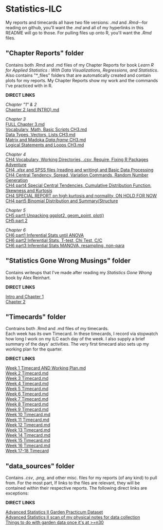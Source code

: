 # Statistics-ILC  

My reports and timecards all have two file versions: *.md* and *.Rmd*--for reading on github, you'll want the *.md* and all of my hyperlinks in this README will go to those.  For pulling files up onto R, you'll want the *.Rmd* files.

## "Chapter Reports" folder
Contains both .Rmd and .md files of my Chapter Reports for book *Learn R for Applied Statistics : With Data Visualizations, Regressions, and Statistics*.  Also contains "*_files" folders that are automatically created and contain plots for my reports.
My Chapter Reports show my work and the commands I've practiced with in R.  
  
**DIRECT LINKS**  
  
*Chapter "1" & 2*  
[Chapter 2 (and INTRO).md](https://github.com/Nurrospody/SOURCE-Statistics-ILC/blob/master/Chapter%20Reports/Chapter-2-Report.md)  
  
 *Chapter 3*  
[FULL Chapter 3.md](https://github.com/Nurrospody/SOURCE-Statistics-ILC/blob/master/Chapter%20Reports/Chapter-3-Report.md)    
[Vocabulary, Math, Basic Scripts CH3.md](https://github.com/Nurrospody/SOURCE-Statistics-ILC/blob/master/Chapter%20Reports/Vocabulary-Math-Basic-Scripts-CH3.md)    
[Data Types, Vectors, Lists CH3.md](https://github.com/Nurrospody/SOURCE-Statistics-ILC/blob/master/Chapter%20Reports/Data-Types-Vectors-Lists-CH3.md)   
[Matrix and Madoka *Data.frame* CH3.md](https://github.com/Nurrospody/SOURCE-Statistics-ILC/blob/master/Chapter%20Reports/Matrix-and-Madoka-Dataframe-CH3.md)    
[Logical Statements and Loops CH3.md](https://github.com/Nurrospody/SOURCE-Statistics-ILC/blob/master/Chapter%20Reports/Logical-Statements-and-Loops-CH3.md)  

*Chapter 4*  
[CH4 Vocabulary, Working Directories, *.csv*, Require, Fixing R Packages Adventure](https://github.com/Nurrospody/SOURCE-Statistics-ILC/blob/master/Chapter%20Reports/CSV-directory-CH4.md)  
[CH4 *.xlsx* and SPSS files (reading and writing) and Basic Data Processing](https://github.com/Nurrospody/SOURCE-Statistics-ILC/blob/master/Chapter%20Reports/CH4-part2.md)  
[CH4 Central Tendency, Spread, Variation Commands, Random Number Generation](https://github.com/Nurrospody/SOURCE-Statistics-ILC/blob/master/Chapter%20Reports/CH4-part3.md)  
[CH4 part4 Special Central Tendencies, Cumulative Distribution Function, Skewness and Kurtosis](https://github.com/Nurrospody/SOURCE-Statistics-ILC/blob/master/Chapter%20Reports/CH4-part4.md)  
[CH4 SPECIAL REPORT on high kurtosis and normality, ON HOLD FOR NOW](https://github.com/Nurrospody/SOURCE-Statistics-ILC/blob/master/Chapter%20Reports/SPECIALCH4.md)  
[CH4 part5 Binomial Distribution and Summary/Structure](https://github.com/Nurrospody/SOURCE-Statistics-ILC/blob/master/Chapter%20Reports/CH4-part5.md) 

*Chapter 5*  
[CH5 part1 Unpacking ggplot2, geom_point, plot() ](https://github.com/Nurrospody/SOURCE-Statistics-ILC/blob/master/Chapter%20Reports/CH5-part1.md)  
[CH5 part 2](https://github.com/Nurrospody/SOURCE-Statistics-ILC/blob/master/Chapter%20Reports/CH5-part2.md) 

*Chapter 6*  
[CH6 part1 Inferential Stats until ANOVA](https://github.com/Nurrospody/SOURCE-Statistics-ILC/blob/master/Chapter%20Reports/CH6-part1.md)   
[CH6 part2 Inferential Stats, T-test, Chi Test, C/C](https://github.com/Nurrospody/SOURCE-Statistics-ILC/blob/master/Chapter%20Reports/CH6-part2.md)  
[CH6 part3 Inferential Stats MANOVA, resampling, non-para](https://github.com/Nurrospody/SOURCE-Statistics-ILC/blob/master/Chapter%20Reports/CH6-part3.md)

## "Statistics Gone Wrong Musings" folder  
Contains writeups that I've made after reading my *Statistics Gone Wrong* book by Alex Reinhart.  
  
**DIRECT LINKS**  
  
[Intro and Chapter 1](https://github.com/Nurrospody/SOURCE-Statistics-ILC/blob/master/Statistics%20Done%20Wrong%20Musings/Into_Ch1.md)  
[Chapter 2](https://github.com/Nurrospody/SOURCE-Statistics-ILC/blob/master/Statistics%20Done%20Wrong%20Musings/CH2.md)  


## "Timecards" folder
Contrains both .Rmd and .md files of my timecards.  
Each week has its own Timecard.  In these timecards, I record via stopwatch how long I work on my ILC each day of the week.  I also supply a brief summary of the days' activities.  The very first timecard also sets up my working plan for the quarter.  
  
**DIRECT LINKS**  
  
[Week 1 Timecard AND Working Plan.md](https://github.com/Nurrospody/SOURCE-Statistics-ILC/blob/master/Timecards/Week-1-Timecard.md)  
[Week 2 Timecard.md](https://github.com/Nurrospody/SOURCE-Statistics-ILC/blob/master/Timecards/Week-2-Timecard.md)    
[Week 3 Timecard.md](https://github.com/Nurrospody/SOURCE-Statistics-ILC/blob/master/Timecards/Week-3-Timecard.md)   
[Week 4 Timecard.md](https://github.com/Nurrospody/SOURCE-Statistics-ILC/blob/master/Timecards/Week-4-Timecard.md)  
[Week 5 Timecard.md](https://github.com/Nurrospody/SOURCE-Statistics-ILC/blob/master/Timecards/Week-5-Timecard.md)  
[Week 6 Timecard.md](https://github.com/Nurrospody/SOURCE-Statistics-ILC/blob/master/Timecards/Week-6-Timecard.md)  
[Week 7 Timecard.md](https://github.com/Nurrospody/SOURCE-Statistics-ILC/blob/master/Timecards/Week-7-Timecard.md)  
[Week 8 Timecard.md](https://github.com/Nurrospody/SOURCE-Statistics-ILC/blob/master/Timecards/Week-8-Timecard.md)  
[Week 9 Timecard.md](https://github.com/Nurrospody/SOURCE-Statistics-ILC/blob/master/Timecards/Week-9-Timecard.md)  
[Week 10 Timecard.md](https://github.com/Nurrospody/SOURCE-Statistics-ILC/blob/master/Timecards/Week-10-TImecard.md)  
[Week 11 Timecard.md](https://github.com/Nurrospody/SOURCE-Statistics-ILC/blob/master/Timecards/Week-11-Timecard.md)  
[Week 12 Timecard.md](https://github.com/Nurrospody/SOURCE-Statistics-ILC/blob/master/Timecards/Week-12-Timecard.md)  
[Week 13 Timecard.md](https://github.com/Nurrospody/SOURCE-Statistics-ILC/blob/master/Timecards/Week-13-Timecard.md)  
[Week 14 Timecard.md](https://github.com/Nurrospody/SOURCE-Statistics-ILC/blob/master/Timecards/Week-14-Timecard.md)  
[Week 15 Timecard.md](https://github.com/Nurrospody/SOURCE-Statistics-ILC/blob/master/Timecards/Week-15-Timecard.md)  
[Week 16 Timecard.md](https://github.com/Nurrospody/SOURCE-Statistics-ILC/blob/master/Timecards/Week-16-Timecard.md)  
[Week 17-18 Timecard](https://github.com/Nurrospody/SOURCE-Statistics-ILC/blob/master/Timecards/Week-1718-Timecard.md)  


## "data_sources" folder
Contains *.csv*, *.png*, and other misc. files for my reports (of any kind) to pull from.  For the most part, If links to the files are relevant, they will be contained within their respective reports.  The following direct links are exceptions:

**DIRECT LINKS**

[Advanced Statistics II Garden Practicum Dataset](https://github.com/Nurrospody/SOURCE-Statistics-ILC/blob/master/data_sources/Garden%20Practicum.xlsx)  
[Advanced Statistics II scan of my physical notes for data collection](https://github.com/Nurrospody/SOURCE-Statistics-ILC/blob/master/data_sources/29JUN2020%20to%208JUL2020%20garden%20records%20proof.pdf)  
[Things to do with garden data once it's at >=n30](https://github.com/Nurrospody/SOURCE-Statistics-ILC/blob/master/data_sources/What-to-do-with-garden-data.md)  




